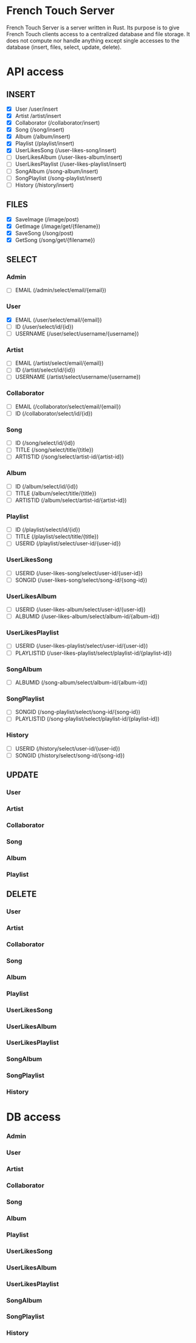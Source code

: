 # French Touch Server

French Touch Server is a server written in Rust. Its purpose is to give French Touch clients access to a centralized database and file storage. It does not compute nor handle anything except single accesses to the database (insert, files, select, update, delete).

# API access

## INSERT

- [X] User
/user/insert
- [X] Artist
/artist/insert
- [X] Collaborator       (/collaborator/insert)
- [X] Song               (/song/insert)
- [X] Album              (/album/insert)
- [X] Playlist           (/playlist/insert)
- [X] UserLikesSong      (/user-likes-song/insert)
- [ ] UserLikesAlbum     (/user-likes-album/insert)
- [ ] UserLikesPlaylist  (/user-likes-playlist/insert)
- [ ] SongAlbum          (/song-album/insert)
- [ ] SongPlaylist       (/song-playlist/insert)
- [ ] History            (/history/insert)

## FILES

- [X] SaveImage  (/image/post)
- [X] GetImage   (/image/get/{filename})
- [X] SaveSong   (/song/post)
- [X] GetSong    (/song/get/{filename})

## SELECT

### Admin
- [ ] EMAIL      (/admin/select/email/{email})

### User
- [X] EMAIL      (/user/select/email/{email})
- [ ] ID         (/user/select/id/{id})
- [ ] USERNAME   (/user/select/username/{username})

### Artist 
- [ ] EMAIL      (/artist/select/email/{email})
- [ ] ID         (/artist/select/id/{id})
- [ ] USERNAME   (/artist/select/username/{username})

### Collaborator
- [ ] EMAIL      (/collaborator/select/email/{email})
- [ ] ID         (/collaborator/select/id/{id})

### Song
- [ ] ID         (/song/select/id/{id})
- [ ] TITLE      (/song/select/title/{title})
- [ ] ARTISTID   (/song/select/artist-id/{artist-id})

### Album
- [ ] ID         (/album/select/id/{id})
- [ ] TITLE      (/album/select/title/{title})
- [ ] ARTISTID   (/album/select/artist-id/{artist-id})

### Playlist
- [ ] ID         (/playlist/select/id/{id})
- [ ] TITLE      (/playlist/select/title/{title})
- [ ] USERID     (/playlist/select/user-id/{user-id})

### UserLikesSong
- [ ] USERID     (/user-likes-song/select/user-id/{user-id})
- [ ] SONGID     (/user-likes-song/select/song-id/{song-id})

### UserLikesAlbum
- [ ] USERID     (/user-likes-album/select/user-id/{user-id})
- [ ] ALBUMID    (/user-likes-album/select/album-id/{album-id})

### UserLikesPlaylist
- [ ] USERID     (/user-likes-playlist/select/user-id/{user-id})
- [ ] PLAYLISTID (/user-likes-playlist/select/playlist-id/{playlist-id})

### SongAlbum
- [ ] ALBUMID    (/song-album/select/album-id/{album-id})

### SongPlaylist
- [ ] SONGID     (/song-playlist/select/song-id/{song-id})
- [ ] PLAYLISTID (/song-playlist/select/playlist-id/{playlist-id})

### History
- [ ] USERID     (/history/select/user-id/{user-id})
- [ ] SONGID     (/history/select/song-id/{song-id})

## UPDATE

### User
### Artist
### Collaborator
### Song
### Album
### Playlist

## DELETE

### User
### Artist
### Collaborator
### Song
### Album
### Playlist
### UserLikesSong
### UserLikesAlbum
### UserLikesPlaylist
### SongAlbum
### SongPlaylist
### History

# DB access

### Admin
### User
### Artist
### Collaborator
### Song
### Album
### Playlist
### UserLikesSong
### UserLikesAlbum
### UserLikesPlaylist
### SongAlbum
### SongPlaylist
### History
